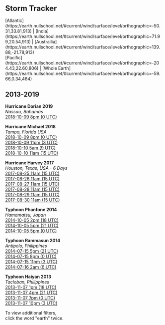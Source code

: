 <h1 style="font-size:24px">Storm Tracker</h1>

<span style="font-size: 14px">
[Atlantic](https://earth.nullschool.net/#current/wind/surface/level/orthographic=-50.31,33.81,913) | 
[India](https://earth.nullschool.net/#current/wind/surface/level/orthographic=71.99,20.54,913) |
[Austrailia](https://earth.nullschool.net/#current/wind/surface/level/orthographic=139.88,-21.78,913)<br>
[Pacific](https://earth.nullschool.net/#current/wind/surface/level/orthographic=-204.43,22.60,806) | 
[Whole Earth](https://earth.nullschool.net/#current/wind/surface/level/orthographic=-59.66,0.34,464) 
</span>

## 2013-2019  

<!--
	Super Cyclonic Storm Amphan churning through the Bay of Bengal, as modeled by the GFS. The cyclone is expected to make landfall on the border between India and Bangladesh.

NOTE: the times shown in the animation are in UTC timezone. Add 5h30m for Indian Standard Time and 6h for Bangladesh Standard Time.

*** As always, consult local meteorologists for up-to-date offical forecasts. *** This video is only a visualization of model output from the 2020-05-19 06:00Z run, which as of this posting is already 8 hours old.

-->
**Hurricane Dorian 2019**  
*Nassau, Bahamas*  
[2018-10-09 8pm (0 UTC)](https://earth.nullschool.net/#2019/09/02/0000Z/wind/surface/level/grid=on/orthographic=-77.3504,25.0443,1269/loc=-82.4572,27.9506)  

**Hurricane Michael 2018**  
*Tampa, Florida USA*  
[2018-10-09 8pm (0 UTC)](https://earth.nullschool.net/#2018/10/10/0000Z/wind/surface/level/grid=on/orthographic=-82.4572,27.9506,1269/loc=-82.4572,27.9506)  
[2018-10-09 11pm (3 UTC)](https://earth.nullschool.net/#2018/10/10/0300Z/wind/surface/level/grid=on/orthographic=-82.4572,27.9506,1269/loc=-82.4572,27.9506)  
[2018-10-10 5am (9 UTC)](https://earth.nullschool.net/#2018/10/10/0900Z/wind/surface/level/grid=on/orthographic=-82.4572,27.9506,1269/loc=-82.4572,27.9506)  
[2018-10-10 11am (15 UTC)](https://earth.nullschool.net/#2018/10/10/1500Z/wind/surface/level/grid=on/orthographic=-82.4572,27.9506,1269/loc=-82.4572,27.9506)  

**Hurricane Harvey 2017**  
*Houston, Texas, USA - 6 Days*  
[2017-08-25 11am (15 UTC)](https://earth.nullschool.net/#2017/08/25/1500Z/wind/surface/level/grid=on/orthographic=-95.3698,29.7604,1269/loc=-95.3698,29.7604)  
[2017-08-26 11am (15 UTC)](https://earth.nullschool.net/#2017/08/26/1500Z/wind/surface/level/grid=on/orthographic=-95.3698,29.7604,1269/loc=-95.3698,29.7604)  
[2017-08-27 11am (15 UTC)](https://earth.nullschool.net/#2017/08/27/1500Z/wind/surface/level/grid=on/orthographic=-95.3698,29.7604,1269/loc=-95.3698,29.7604)  
[2017-08-28 11am (15 UTC)](https://earth.nullschool.net/#2017/08/28/1500Z/wind/surface/level/grid=on/orthographic=-95.3698,29.7604,1269/loc=-95.3698,29.7604)  
[2017-08-29 11am (15 UTC)](https://earth.nullschool.net/#2017/08/29/1500Z/wind/surface/level/grid=on/orthographic=-95.3698,29.7604,1269/loc=-95.3698,29.7604)  
[2017-08-30 11am (15 UTC)](https://earth.nullschool.net/#2017/08/30/1500Z/wind/surface/level/grid=on/orthographic=-95.3698,29.7604,1269/loc=-95.3698,29.7604)  


**Typhoon Phanfone 2014**  
*Hamamatsu, Japan*  
[2014-10-05 2pm (18 UTC)](https://earth.nullschool.net/#2014/10/05/1800Z/wind/surface/level/grid=on/orthographic=137.7261,34.7108,1269/loc=137.7261,34.7108)  
[2014-10-05 5pm (21 UTC)](https://earth.nullschool.net/#2014/10/05/2100Z/wind/surface/level/grid=on/orthographic=137.7261,34.7108,1269/loc=137.7261,34.7108)  
[2014-10-05 5pm (0 UTC)](https://earth.nullschool.net/#2014/10/06/0000Z/wind/surface/level/grid=on/orthographic=137.7261,34.7108,1269/loc=137.7261,34.7108) 


**Typhoon Rammasun 2014**  
*Antipolo, Philippines*  
[2014-07-15 5pm (21 UTC)](https://earth.nullschool.net/#2014/07/15/2100Z/wind/surface/level/grid=on/orthographic=121.1245,14.6255,1269/loc=121.1245,14.6255)  
[2014-07-15 8pm (0 UTC)](https://earth.nullschool.net/#2014/07/16/0000Z/wind/surface/level/grid=on/orthographic=121.1245,14.6255,1269/loc=121.1245,14.6255)  
[2014-07-15 11pm (3 UTC)](https://earth.nullschool.net/#2014/07/16/0300Z/wind/surface/level/grid=on/orthographic=121.1245,14.6255,1269/loc=121.1245,14.6255)  
[2014-07-16 2am (6 UTC)](https://earth.nullschool.net/#2014/07/16/0600Z/wind/surface/level/grid=on/orthographic=121.1245,14.6255,1269/loc=121.1245,14.6255)  

**Typhoon Haiyan 2013**  
*Tacloban, Philippines*<!--
[2013-11-07 4am (9 UTC)](https://earth.nullschool.net/#2013/11/07/900Z/wind/surface/level/grid=on/orthographic=124.9617,11.2543,1269/loc=124.9617,11.2543)  
[2013-11-07 7am (12 UTC)](https://earth.nullschool.net/#2013/11/07/1200Z/wind/surface/level/grid=on/orthographic=124.9617,11.2543,1269/loc=124.9617,11.2543)  -->  
[2013-11-07 1pm (18 UTC)](https://earth.nullschool.net/#2013/11/07/1800Z/wind/surface/level/grid=on/orthographic=124.9617,11.2543,1269/loc=124.9617,11.2543)  
[2013-11-07 4pm (21 UTC)](https://earth.nullschool.net/#2013/11/07/2100Z/wind/surface/level/grid=on/orthographic=124.9617,11.2543,1269/loc=124.9617,11.2543)  
[2013-11-07 7pm (0 UTC)](https://earth.nullschool.net/#2013/11/08/000Z/wind/surface/level/grid=on/orthographic=124.9617,11.2543,1269/loc=124.9617,11.2543)  
[2013-11-07 10pm (3 UTC)](https://earth.nullschool.net/#2013/11/08/300Z/wind/surface/level/grid=on/orthographic=124.9617,11.2543,1269/loc=124.9617,11.2543)  
<!--[2013-11-08 7am (12 UTC)](https://earth.nullschool.net/#2013/11/08/1200Z/wind/surface/level/grid=on/orthographic=124.9617,11.2543,1269/loc=124.9617,11.2543)  
[2013-11-08 10am (15 UTC)](https://earth.nullschool.net/#2013/11/08/1500Z/wind/surface/level/grid=on/orthographic=124.9617,11.2543,1269/loc=124.9617,11.2543)  
[2013-11-08 1am (18 UTC)](https://earth.nullschool.net/#2013/11/08/1800Z/wind/surface/level/grid=on/orthographic=124.9617,11.2543,1269/loc=124.9617,11.2543)  
[2013-11-08 4pm (21 UTC)](https://earth.nullschool.net/#2013/11/08/2100Z/wind/surface/level/grid=on/orthographic=124.9617,11.2543,1269/loc=124.9617,11.2543)  
[2013-11-08 7pm (0 UTC)](https://earth.nullschool.net/#2013/11/09/0000Z/wind/surface/level/grid=on/orthographic=124.9617,11.2543,1269/loc=124.9617,11.2543)  
-->



To view additional filters,  
click the word "earth" twice.

<!--
Hour slider is not yet activated.<br>
Also see [WebGL wind with leaflet](https://blog.mapbox.com/how-i-built-a-wind-map-with-webgl-b63022b5537f)
-->
